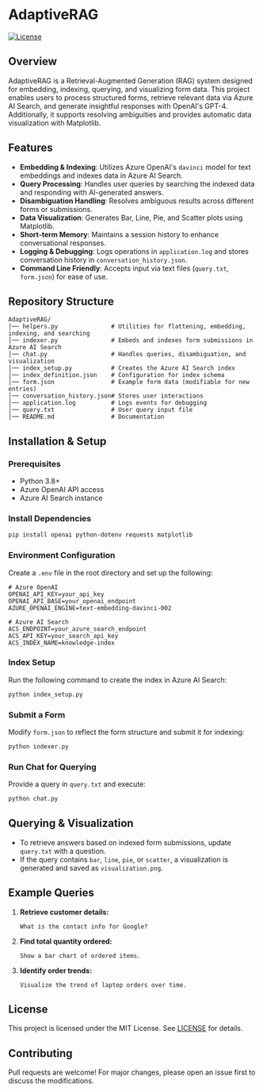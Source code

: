 # AdaptiveRAG

[![License](https://img.shields.io/badge/license-MIT-blue.svg)](LICENSE)

## Overview
AdaptiveRAG is a Retrieval-Augmented Generation (RAG) system designed for embedding, indexing, querying, and visualizing form data. This project enables users to process structured forms, retrieve relevant data via Azure AI Search, and generate insightful responses with OpenAI's GPT-4. Additionally, it supports resolving ambiguities and provides automatic data visualization with Matplotlib.

## Features
- **Embedding & Indexing**: Utilizes Azure OpenAI's `davinci` model for text embeddings and indexes data in Azure AI Search.
- **Query Processing**: Handles user queries by searching the indexed data and responding with AI-generated answers.
- **Disambiguation Handling**: Resolves ambiguous results across different forms or submissions.
- **Data Visualization**: Generates Bar, Line, Pie, and Scatter plots using Matplotlib.
- **Short-term Memory**: Maintains a session history to enhance conversational responses.
- **Logging & Debugging**: Logs operations in `application.log` and stores conversation history in `conversation_history.json`.
- **Command Line Friendly**: Accepts input via text files (`query.txt`, `form.json`) for ease of use.

## Repository Structure
```
AdaptiveRAG/
│── helpers.py               # Utilities for flattening, embedding, indexing, and searching
│── indexer.py               # Embeds and indexes form submissions in Azure AI Search
│── chat.py                  # Handles queries, disambiguation, and visualization
│── index_setup.py           # Creates the Azure AI Search index
│── index_definition.json    # Configuration for index schema
│── form.json                # Example form data (modifiable for new entries)
│── conversation_history.json# Stores user interactions
│── application.log          # Logs events for debugging
│── query.txt                # User query input file
│── README.md                # Documentation
```

## Installation & Setup
### Prerequisites
- Python 3.8+
- Azure OpenAI API access
- Azure AI Search instance

### Install Dependencies
```sh
pip install openai python-dotenv requests matplotlib
```

### Environment Configuration
Create a `.env` file in the root directory and set up the following:
```env
# Azure OpenAI
OPENAI_API_KEY=your_api_key
OPENAI_API_BASE=your_openai_endpoint
AZURE_OPENAI_ENGINE=text-embedding-davinci-002

# Azure AI Search
ACS_ENDPOINT=your_azure_search_endpoint
ACS_API_KEY=your_search_api_key
ACS_INDEX_NAME=knowledge-index
```

### Index Setup
Run the following command to create the index in Azure AI Search:
```sh
python index_setup.py
```

### Submit a Form
Modify `form.json` to reflect the form structure and submit it for indexing:
```sh
python indexer.py
```

### Run Chat for Querying
Provide a query in `query.txt` and execute:
```sh
python chat.py
```

## Querying & Visualization
- To retrieve answers based on indexed form submissions, update `query.txt` with a question.
- If the query contains `bar`, `line`, `pie`, or `scatter`, a visualization is generated and saved as `visualization.png`.

## Example Queries
1. **Retrieve customer details:**
   ```
   What is the contact info for Google?
   ```
2. **Find total quantity ordered:**
   ```
   Show a bar chart of ordered items.
   ```
3. **Identify order trends:**
   ```
   Visualize the trend of laptop orders over time.
   ```

## License
This project is licensed under the MIT License. See [LICENSE](LICENSE) for details.

## Contributing
Pull requests are welcome! For major changes, please open an issue first to discuss the modifications.


